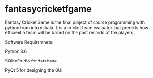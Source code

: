 # fantasycricketfgame
Fantasy Cricket Game is the final project of course programming with python from internshala.
It is a cricket team evaluator that predicts how efficient a team will be based on the past records of the players.

Software Requiremnets:

Python 3.6

SQliteStudio for database

PyQt 5 for designing the GUI 
